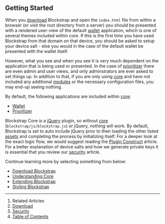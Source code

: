 ## Getting Started

When you [download](download/) Blockstrap and open the `index.html` file from within a browser (or visit the root directory from a server) you should be presented with a rendered user-view of the default [wallet](../../applications/wallet/) application, which is one of several themes included within core. If this is the first time you have used Blockstrap from that domain on that device, you should be asked to setup your device salt - else you would in the case of the default wallet be presented with the wallet itself.

However, what you see and when you see it is very much dependent on the application that is being used or presented. In the case of [prioritizer](../../applications/priortizer/) there are even admin and user views, and only adminstrators are ever asked to set things up. In addition to that, if you are only using [core](../core/) and have not included any additional [modules](../modules/) or the necessary configuration files, you may end-up seeing nothing.

By default, the following applications are included within [core](../core/):

* [Wallet](../../applications/wallet/)
* [Prioritizer](../../applications/prioritizer/)

Blockstrap Core is a [jQuery](http://jquery.com) plugin, so without [core](../core/) (`blockstrap/js/blockstrap.js`) or jQuery, nothing will work. By default, Blockstrap is set to auto include jQuery prior to then loading the other listed [assets](../assets/) and completing the process by initializing itself. For a deeper look at the exact logic flow, we would suggest reading the [Plugin Construct](../core/construct/) article. For a better explanation of device salts and how we generate private keys it is essential that you review our [security](security/) article.

Continue learning more by selecting something from below:

* [Download Blockstrap](download/)
* [Understanding Core](../core/)
* [Extending Blockstrap](../extending/)
* [Styling Blockstrap](../styling/)

--------------------------------------------------------------------------------

1. Related Articles
2. [Download](download/)
3. [Security](security/)
4. [Table of Contents](../../)